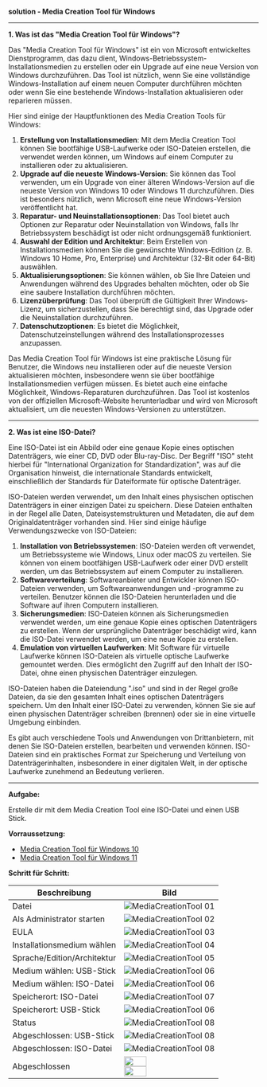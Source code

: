 
**solution - Media Creation Tool für Windows**

---

**1. Was ist das "Media Creation Tool für Windows"?**

Das "Media Creation Tool für Windows" ist ein von Microsoft entwickeltes Dienstprogramm, das dazu dient, Windows-Betriebssystem-Installationsmedien zu erstellen oder ein Upgrade auf eine neue Version von Windows durchzuführen. Das Tool ist nützlich, wenn Sie eine vollständige Windows-Installation auf einem neuen Computer durchführen möchten oder wenn Sie eine bestehende Windows-Installation aktualisieren oder reparieren müssen.

Hier sind einige der Hauptfunktionen des Media Creation Tools für Windows:

1. **Erstellung von Installationsmedien**: Mit dem Media Creation Tool können Sie bootfähige USB-Laufwerke oder ISO-Dateien erstellen, die verwendet werden können, um Windows auf einem Computer zu installieren oder zu aktualisieren.
2. **Upgrade auf die neueste Windows-Version**: Sie können das Tool verwenden, um ein Upgrade von einer älteren Windows-Version auf die neueste Version von Windows 10 oder Windows 11 durchzuführen. Dies ist besonders nützlich, wenn Microsoft eine neue Windows-Version veröffentlicht hat.
3. **Reparatur- und Neuinstallationsoptionen**: Das Tool bietet auch Optionen zur Reparatur oder Neuinstallation von Windows, falls Ihr Betriebssystem beschädigt ist oder nicht ordnungsgemäß funktioniert.
4. **Auswahl der Edition und Architektur**: Beim Erstellen von Installationsmedien können Sie die gewünschte Windows-Edition (z. B. Windows 10 Home, Pro, Enterprise) und Architektur (32-Bit oder 64-Bit) auswählen.
5. **Aktualisierungsoptionen**: Sie können wählen, ob Sie Ihre Dateien und Anwendungen während des Upgrades behalten möchten, oder ob Sie eine saubere Installation durchführen möchten.
6. **Lizenzüberprüfung**: Das Tool überprüft die Gültigkeit Ihrer Windows-Lizenz, um sicherzustellen, dass Sie berechtigt sind, das Upgrade oder die Neuinstallation durchzuführen.
7. **Datenschutzoptionen**: Es bietet die Möglichkeit, Datenschutzeinstellungen während des Installationsprozesses anzupassen.

Das Media Creation Tool für Windows ist eine praktische Lösung für Benutzer, die Windows neu installieren oder auf die neueste Version aktualisieren möchten, insbesondere wenn sie über bootfähige Installationsmedien verfügen müssen. Es bietet auch eine einfache Möglichkeit, Windows-Reparaturen durchzuführen. Das Tool ist kostenlos von der offiziellen Microsoft-Website herunterladbar und wird von Microsoft aktualisiert, um die neuesten Windows-Versionen zu unterstützen.

---

**2. Was ist eine ISO-Datei?**

Eine ISO-Datei ist ein Abbild oder eine genaue Kopie eines optischen Datenträgers, wie einer CD, DVD oder Blu-ray-Disc. Der Begriff "ISO" steht hierbei für "International Organization for Standardization", was auf die Organisation hinweist, die internationale Standards entwickelt, einschließlich der Standards für Dateiformate für optische Datenträger.

ISO-Dateien werden verwendet, um den Inhalt eines physischen optischen Datenträgers in einer einzigen Datei zu speichern. Diese Dateien enthalten in der Regel alle Daten, Dateisystemstrukturen und Metadaten, die auf dem Originaldatenträger vorhanden sind. Hier sind einige häufige Verwendungszwecke von ISO-Dateien:

1. **Installation von Betriebssystemen**: ISO-Dateien werden oft verwendet, um Betriebssysteme wie Windows, Linux oder macOS zu verteilen. Sie können von einem bootfähigen USB-Laufwerk oder einer DVD erstellt werden, um das Betriebssystem auf einem Computer zu installieren.
2. **Softwareverteilung**: Softwareanbieter und Entwickler können ISO-Dateien verwenden, um Softwareanwendungen und -programme zu verteilen. Benutzer können die ISO-Dateien herunterladen und die Software auf ihren Computern installieren.
3. **Sicherungsmedien**: ISO-Dateien können als Sicherungsmedien verwendet werden, um eine genaue Kopie eines optischen Datenträgers zu erstellen. Wenn der ursprüngliche Datenträger beschädigt wird, kann die ISO-Datei verwendet werden, um eine neue Kopie zu erstellen.
4. **Emulation von virtuellen Laufwerken**: Mit Software für virtuelle Laufwerke können ISO-Dateien als virtuelle optische Laufwerke gemountet werden. Dies ermöglicht den Zugriff auf den Inhalt der ISO-Datei, ohne einen physischen Datenträger einzulegen.

ISO-Dateien haben die Dateiendung ".iso" und sind in der Regel große Dateien, da sie den gesamten Inhalt eines optischen Datenträgers speichern. Um den Inhalt einer ISO-Datei zu verwenden, können Sie sie auf einen physischen Datenträger schreiben (brennen) oder sie in eine virtuelle Umgebung einbinden.

Es gibt auch verschiedene Tools und Anwendungen von Drittanbietern, mit denen Sie ISO-Dateien erstellen, bearbeiten und verwenden können. ISO-Dateien sind ein praktisches Format zur Speicherung und Verteilung von Datenträgerinhalten, insbesondere in einer digitalen Welt, in der optische Laufwerke zunehmend an Bedeutung verlieren.

---

**Aufgabe:**

Erstelle dir mit dem Media Creation Tool eine ISO-Datei und einen USB Stick.

**Vorraussetzung:**
* [Media Creation Tool für Windows 10](https://www.microsoft.com/de-de/software-download/windows10/)
* [Media Creation Tool für Windows 11](https://www.microsoft.com/de-de/software-download/windows11/)

**Schritt für Schritt:**

| Beschreibung                | Bild                                                                                                                                            |
| --------------------------- | ----------------------------------------------------------------------------------------------------------------------------------------------- |
| Datei                       | ![MediaCreationTool 01](https://github.com/dr-woitschek/learn/blob/main/Media_Creation_Tool_fuer_Windows/solution/MediaCreationTool_01.jpg)     |
| Als Administrator starten   | ![MediaCreationTool 02](https://github.com/dr-woitschek/learn/blob/main/Media_Creation_Tool_fuer_Windows/solution/MediaCreationTool_02.jpg)     |
| EULA                        | ![MediaCreationTool 03](https://github.com/dr-woitschek/learn/blob/main/Media_Creation_Tool_fuer_Windows/solution/MediaCreationTool_03.jpg)     |
| Installationsmedium wählen  | ![MediaCreationTool 04](https://github.com/dr-woitschek/learn/blob/main/Media_Creation_Tool_fuer_Windows/solution/MediaCreationTool_04.jpg)     |
| Sprache/Edition/Architektur | ![MediaCreationTool 05](https://github.com/dr-woitschek/learn/blob/main/Media_Creation_Tool_fuer_Windows/solution/MediaCreationTool_05.jpg)     |
| Medium wählen: USB-Stick    | ![MediaCreationTool 06](https://github.com/dr-woitschek/learn/blob/main/Media_Creation_Tool_fuer_Windows/solution/MediaCreationTool_06_USB.jpg) |
| Medium wählen: ISO-Datei    | ![MediaCreationTool 06](https://github.com/dr-woitschek/learn/blob/main/Media_Creation_Tool_fuer_Windows/solution/MediaCreationTool_06_ISO.jpg) |
| Speicherort: ISO-Datei      | ![MediaCreationTool 07](https://github.com/dr-woitschek/learn/blob/main/Media_Creation_Tool_fuer_Windows/solution/MediaCreationTool_07_ISO.jpg) |
| Speicherort: USB-Stick      | ![MediaCreationTool 06](https://github.com/dr-woitschek/learn/blob/main/Media_Creation_Tool_fuer_Windows/solution/MediaCreationTool_07_USB.jpg) |
| Status                      | ![MediaCreationTool 08](https://github.com/dr-woitschek/learn/blob/main/Media_Creation_Tool_fuer_Windows/solution/MediaCreationTool_08.jpg)     |
| Abgeschlossen: USB-Stick    | ![MediaCreationTool 08](https://github.com/dr-woitschek/learn/blob/main/Media_Creation_Tool_fuer_Windows/solution/MediaCreationTool_09_USB.jpg) |
| Abgeschlossen: ISO-Datei    | ![MediaCreationTool 08](https://github.com/dr-woitschek/learn/blob/main/Media_Creation_Tool_fuer_Windows/solution/MediaCreationTool_09_ISO.jpg) |
| Abgeschlossen               | <img src="https://github.com/dr-woitschek/learn/blob/main/Media_Creation_Tool_fuer_Windows/solution/MediaCreationTool_09_ISO.jpg" width="50%"> <img src="https://github.com/dr-woitschek/learn/blob/main/Media_Creation_Tool_fuer_Windows/solution/MediaCreationTool_09_USB.jpg" width="50%"> |
